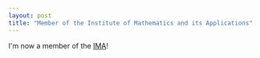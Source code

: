 ```yaml
---
layout: post
title: "Member of the Institute of Mathematics and its Applications"
---
```


I'm now a member of the [IMA](https://ima.org.uk/)!